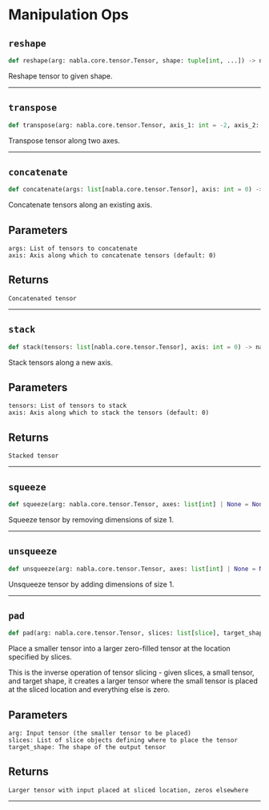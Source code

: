 # Manipulation Ops

## `reshape`

```python
def reshape(arg: nabla.core.tensor.Tensor, shape: tuple[int, ...]) -> nabla.core.tensor.Tensor:
```
Reshape tensor to given shape.

---
## `transpose`

```python
def transpose(arg: nabla.core.tensor.Tensor, axis_1: int = -2, axis_2: int = -1) -> nabla.core.tensor.Tensor:
```
Transpose tensor along two axes.

---
## `concatenate`

```python
def concatenate(args: list[nabla.core.tensor.Tensor], axis: int = 0) -> nabla.core.tensor.Tensor:
```
Concatenate tensors along an existing axis.

Parameters
----------
    args: List of tensors to concatenate
    axis: Axis along which to concatenate tensors (default: 0)

Returns
-------
    Concatenated tensor

---
## `stack`

```python
def stack(tensors: list[nabla.core.tensor.Tensor], axis: int = 0) -> nabla.core.tensor.Tensor:
```
Stack tensors along a new axis.

Parameters
----------
    tensors: List of tensors to stack
    axis: Axis along which to stack the tensors (default: 0)

Returns
-------
    Stacked tensor

---
## `squeeze`

```python
def squeeze(arg: nabla.core.tensor.Tensor, axes: list[int] | None = None) -> nabla.core.tensor.Tensor:
```
Squeeze tensor by removing dimensions of size 1.

---
## `unsqueeze`

```python
def unsqueeze(arg: nabla.core.tensor.Tensor, axes: list[int] | None = None) -> nabla.core.tensor.Tensor:
```
Unsqueeze tensor by adding dimensions of size 1.

---
## `pad`

```python
def pad(arg: nabla.core.tensor.Tensor, slices: list[slice], target_shape: tuple[int, ...]) -> nabla.core.tensor.Tensor:
```
Place a smaller tensor into a larger zero-filled tensor at the location specified by slices.

This is the inverse operation of tensor slicing - given slices, a small tensor, and target shape,
it creates a larger tensor where the small tensor is placed at the sliced location
and everything else is zero.

Parameters
----------
    arg: Input tensor (the smaller tensor to be placed)
    slices: List of slice objects defining where to place the tensor
    target_shape: The shape of the output tensor

Returns
-------
    Larger tensor with input placed at sliced location, zeros elsewhere

---

